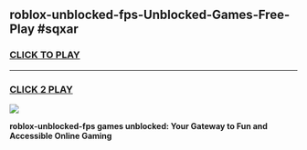 
## roblox-unblocked-fps-Unblocked-Games-Free-Play #sqxar
<h3>
<a href="https://us.freeplayer.one?title=roblox-unblocked-fps&ref=9M">CLICK TO PLAY</a></h3>
<hr>

<h3>
<a href="https://us.freeplayer.one?title=roblox-unblocked-fps&ref=9M">CLICK 2 PLAY</a>
  
</h3>

<a href="https://us.freeplayer.one?title=roblox-unblocked-fps&ref=9M"><img src="https://clearcache.store/games.png"></a>


**roblox-unblocked-fps games unblocked: Your Gateway to Fun and Accessible Online Gaming**
